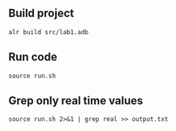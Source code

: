 ## Build project
```shell
alr build src/lab1.adb 
```

## Run code
```shell
source run.sh
```

## Grep only real time values
```shell
source run.sh 2>&1 | grep real >> output.txt
```
